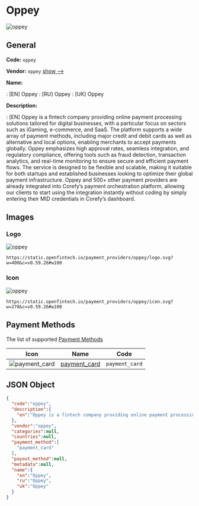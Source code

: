 
# Oppey 
![oppey](https://static.openfintech.io/payment_providers/oppey/logo.svg?w=400&c=v0.59.26#w100)  

## General 
 
**Code:** `oppey` 
 
**Vendor:** `oppey` [show -->](/vendors/oppey/) 
 
**Name:** 
 
:	[EN] Oppey 
:	[RU] Oppey 
:	[UK] Oppey 
 
**Description:** 
 
: [EN] Oppey is a fintech company providing online payment processing solutions tailored for digital businesses, with a particular focus on sectors such as iGaming, e-commerce, and SaaS. The platform supports a wide array of payment methods, including major credit and debit cards as well as alternative and local options, enabling merchants to accept payments globally. Oppey emphasizes high approval rates, seamless integration, and regulatory compliance, offering tools such as fraud detection, transaction analytics, and real-time monitoring to ensure secure and efficient payment flows. The service is designed to be flexible and scalable, making it suitable for both startups and established businesses looking to optimize their global payment infrastructure. Oppey and 500+ other payment providers are already integrated into Corefy’s payment orchestration platform, allowing our clients to start using the integration instantly without coding by simply entering their MID credentials in Corefy’s dashboard. 
 

## Images 

### Logo 
 
![oppey](https://static.openfintech.io/payment_providers/oppey/logo.svg?w=400&c=v0.59.26#w100)  

```
https://static.openfintech.io/payment_providers/oppey/logo.svg?w=400&c=v0.59.26#w100
```  

### Icon 
 
![oppey](https://static.openfintech.io/payment_providers/oppey/icon.svg?w=278&c=v0.59.26#w100)  

```
https://static.openfintech.io/payment_providers/oppey/icon.svg?w=278&c=v0.59.26#w100
```  

## Payment Methods 
 
The list of supported [Payment Methods](/payment-methods/) 

|Icon|Name|Code| 
|:---:|:---:|:---:| 
|![payment_card](https://static.openfintech.io/payment_methods/payment_card/icon.svg?w=278&c=v0.59.26#w100) |[payment_card](/payment-methods/payment_card/)|`payment_card`| 
 

## JSON Object 

```json
{
  "code":"oppey",
  "description":{
    "en":"Oppey is a fintech company providing online payment processing solutions tailored for digital businesses, with a particular focus on sectors such as iGaming, e-commerce, and SaaS. The platform supports a wide array of payment methods, including major credit and debit cards as well as alternative and local options, enabling merchants to accept payments globally. Oppey emphasizes high approval rates, seamless integration, and regulatory compliance, offering tools such as fraud detection, transaction analytics, and real-time monitoring to ensure secure and efficient payment flows. The service is designed to be flexible and scalable, making it suitable for both startups and established businesses looking to optimize their global payment infrastructure. Oppey and 500+ other payment providers are already integrated into Corefy\u2019s payment orchestration platform, allowing our clients to start using the integration instantly without coding by simply entering their MID credentials in Corefy\u2019s dashboard."
  },
  "vendor":"oppey",
  "categories":null,
  "countries":null,
  "payment_method":[
    "payment_card"
  ],
  "payout_method":null,
  "metadata":null,
  "name":{
    "en":"Oppey",
    "ru":"Oppey",
    "uk":"Oppey"
  }
}
```  
